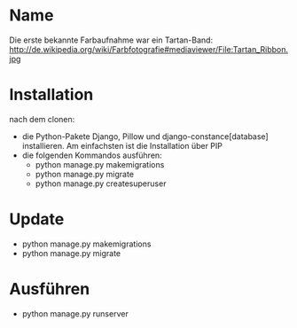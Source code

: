 # Name
Die erste bekannte Farbaufnahme war ein Tartan-Band:
<br />
http://de.wikipedia.org/wiki/Farbfotografie#mediaviewer/File:Tartan_Ribbon.jpg

# Installation
nach dem clonen:
- die Python-Pakete Django, Pillow und django-constance[database] installieren. Am einfachsten ist die Installation über PIP
- die folgenden Kommandos ausführen:
  - python manage.py makemigrations
  - python manage.py migrate
  - python manage.py createsuperuser


# Update

- python manage.py makemigrations
- python manage.py migrate

# Ausführen
- python manage.py runserver
